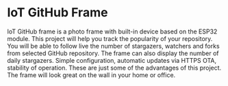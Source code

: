 # IoT GitHub Frame
IoT GitHub frame is a photo frame with built-in device based on the ESP32 module. This project will help you track the popularity of your repository. You will be able to follow live the number of stargazers, watchers and forks from selected GitHub repository. The frame can also display the number of daily stargazers. Simple configuration, automatic updates via HTTPS OTA, stability of operation. These are just some of the advantages of this project. The frame will look great on the wall in your home or office. 
